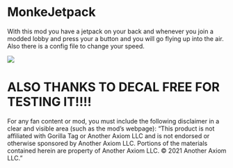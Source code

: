 # MonkeJetpack

With this mod you have a jetpack on your back and whenever you join a modded lobby and press your a button and you will go flying up into the air.
Also there is a config file to change your speed.

![](https://github.com/OctoBurr/MonkeJetpack/blob/master/MonkeJetpack.gif)
# ALSO THANKS TO DECAL FREE FOR TESTING IT!!!!

For any fan content or mod, you must include the following disclaimer in a clear and visible area (such as the mod’s webpage):
“This product is not affiliated with Gorilla Tag or Another Axiom LLC and is not endorsed or otherwise sponsored by Another Axiom LLC. Portions of the materials contained herein are property of Another Axiom LLC. © 2021 Another Axiom LLC.”
